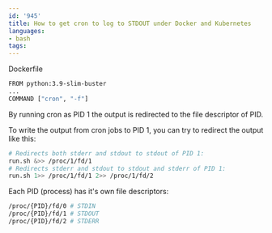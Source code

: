 ```yaml
---
id: '945'
title: How to get cron to log to STDOUT under Docker and Kubernetes
languages:
- bash
tags:
---
```

Dockerfile

```bash
FROM python:3.9-slim-buster
...
COMMAND ["cron", "-f"]
```

By running cron as PID 1 the output is redirected to the file descriptor of PID.

To write the output from cron jobs to PID 1, you can try to redirect the output like this:

```bash
# Redirects both stderr and stdout to stdout of PID 1:
run.sh &>> /proc/1/fd/1
# Redirects stderr and stdout to stdout and stderr of PID 1:
run.sh 1>> /proc/1/fd/1 2>> /proc/1/fd/2
```

Each PID (process) has it's own file descriptors:

```bash
/proc/{PID}/fd/0 # STDIN
/proc/{PID}/fd/1 # STDOUT
/proc/{PID}/fd/2 # STDERR
```

